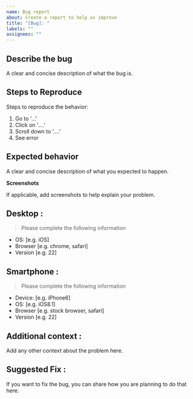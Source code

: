 ```yaml
---
name: Bug report
about: Create a report to help us improve
title: "[Bug]: "
labels: ""
assignees: ""
---
```


## Describe the bug

A clear and concise description of what the bug is.

## Steps to Reproduce

Steps to reproduce the behavior:

1. Go to '...'
2. Click on '....'
3. Scroll down to '....'
4. See error

## Expected behavior

A clear and concise description of what you expected to happen.

**Screenshots**

If applicable, add screenshots to help explain your problem.

## Desktop :

> Please complete the following information

- OS: [e.g. iOS]
- Browser [e.g. chrome, safari]
- Version [e.g. 22]

## Smartphone :

> Please complete the following information

- Device: [e.g. iPhone6]
- OS: [e.g. iOS8.1]
- Browser [e.g. stock browser, safari]
- Version [e.g. 22]

## Additional context :

Add any other context about the problem here.

## Suggested Fix :

If you want to fix the bug, you can share how you are planning to do that here.
